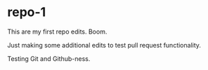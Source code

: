 # repo-1

This are my first repo edits. Boom.

Just making some additional edits to test pull request functionality.

Testing Git and Github-ness.
